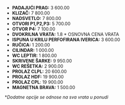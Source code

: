 - **PADAJUĆI PRAG:** 3 600.00
- **KLIZAČ:** 7 800.00
- **NADSVETLO:** 7 800.00
- **OTVORI P1,P2,P3:** 5 700.00
- **OTVOR P4:** 7 100.00
- **DVOKRILNA VRATA:** 1.8 * OSNOVNA CENA VRATA
- **ISPUNA U KRILU PERFOFIRANA IVERICA:** 3 600.00
- **RUČICA:** 1 200.00
- **CILINDAR:** 1 000.00
- **WC LEPTIR:** 1 800.00
- **SKRIVENE ŠARKE:** 9 950.00
- **WC REŠETKA:** 2 900.00
- **PROLAZ CLPL:** 20 600.00
- **PROLAZ HDF:** 19 900.00
- **PROLAZ CPL**: 19 900.00
- **MAGNETNA BRAVA:** 1 500.00

**Dodatne opcije se odnose na sva vrata u ponudi*